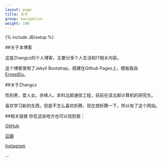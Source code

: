 ```yaml
---
layout: page
title: 关于 
group: navigation
weight: 100
---
```

{% include JB/setup %}

##关于本博客

这是Zhangcz的个人博客，主要分享个人生活和IT相关内容。

这个博客使用了Jekyll Bootstrap，搭建在Github Pages上，模板取自[ErnestDu][k]。

##关于Zhangcz

性别男，爱人女。赤峰人。本科北邮通信工程，目前在读北邮计算机的研究生。

喜欢学习新的东西，但是不怎么喜欢折腾，现在想折腾一下，所以有了这个网站。

##相关链接
你在这些地方也可以找到我：

[GitHub][gh]

[豆瓣][d]

[Instagram][i]

...

[gh]: https://github.com/zhangcz828
[d]: http://www.douban.com/people/90424688/
[i]: http://instagram.com/zhangcz828
[k]: http://www.duxin.info
